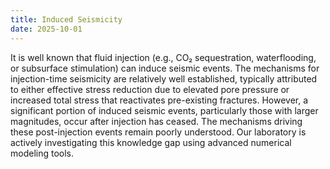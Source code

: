 ```yaml
---
title: Induced Seismicity
date: 2025-10-01
---
```


It is well known that fluid injection (e.g., CO₂ sequestration, waterflooding, or subsurface stimulation) can induce seismic events. The mechanisms for injection-time seismicity are relatively well established, typically attributed to either effective stress reduction due to elevated pore pressure or increased total stress that reactivates pre-existing fractures. However, a significant portion of induced seismic events, particularly those with larger magnitudes, occur after injection has ceased. The mechanisms driving these post-injection events remain poorly understood. Our laboratory is actively investigating this knowledge gap using advanced numerical modeling tools.

<!--more-->

